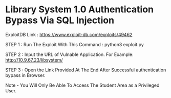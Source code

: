 # Library System 1.0 Authentication Bypass Via SQL Injection


ExploitDB Link : https://www.exploit-db.com/exploits/49462

STEP 1 : Run The Exploit With This Command : python3 exploit.py

STEP 2 : Input the URL of Vulnable Application.  For Example: http://10.9.67.23/libsystem/

STEP 3 : Open the Link Provided At The End After Successful authentication bypass in Browser. 

Note - You Will Only Be Able To Access The Student Area as a Privileged User.
